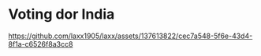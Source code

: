 # Voting dor India


https://github.com/laxx1905/laxx/assets/137613822/cec7a548-5f6e-43d4-8f1a-c6526f8a3cc8

